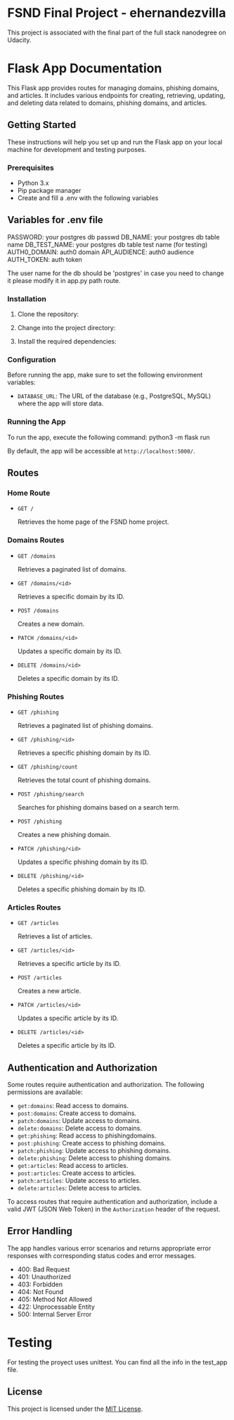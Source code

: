 # FSND Final Project - ehernandezvilla

This project is associated with the final part of the full stack nanodegree on Udacity. 

# Flask App Documentation

This Flask app provides routes for managing domains, phishing domains, and articles. It includes various endpoints for creating, retrieving, updating, and deleting data related to domains, phishing domains, and articles.

## Getting Started

These instructions will help you set up and run the Flask app on your local machine for development and testing purposes.

### Prerequisites

- Python 3.x
- Pip package manager
- Create and fill a .env with the following variables

## Variables for .env file

PASSWORD: your postgres db passwd
DB_NAME: your postgres db table name
DB_TEST_NAME: your postgres db table test name (for testing)
AUTH0_DOMAIN: auth0 domain
API_AUDIENCE: auth0 audience
AUTH_TOKEN: auth token

The user name for the db should be 'postgres' in case you need to change it please modify it in app.py path route.


### Installation

1. Clone the repository:


2. Change into the project directory:


3. Install the required dependencies:


### Configuration

Before running the app, make sure to set the following environment variables:

- `DATABASE_URL`: The URL of the database (e.g., PostgreSQL, MySQL) where the app will store data.

### Running the App

To run the app, execute the following command: python3 -m flask run 

By default, the app will be accessible at `http://localhost:5000/`.

## Routes

### Home Route

- `GET /`

  Retrieves the home page of the FSND home project.

### Domains Routes

- `GET /domains`

  Retrieves a paginated list of domains.

- `GET /domains/<id>`

  Retrieves a specific domain by its ID.

- `POST /domains`

  Creates a new domain.

- `PATCH /domains/<id>`

  Updates a specific domain by its ID.

- `DELETE /domains/<id>`

  Deletes a specific domain by its ID.

### Phishing Routes

- `GET /phishing`

  Retrieves a paginated list of phishing domains.

- `GET /phishing/<id>`

  Retrieves a specific phishing domain by its ID.

- `GET /phishing/count`

  Retrieves the total count of phishing domains.

- `POST /phishing/search`

  Searches for phishing domains based on a search term.

- `POST /phishing`

  Creates a new phishing domain.

- `PATCH /phishing/<id>`

  Updates a specific phishing domain by its ID.

- `DELETE /phishing/<id>`

  Deletes a specific phishing domain by its ID.

### Articles Routes

- `GET /articles`

  Retrieves a list of articles.

- `GET /articles/<id>`

  Retrieves a specific article by its ID.

- `POST /articles`

  Creates a new article.

- `PATCH /articles/<id>`

  Updates a specific article by its ID.

- `DELETE /articles/<id>`

  Deletes a specific article by its ID.

## Authentication and Authorization

Some routes require authentication and authorization. The following permissions are available:

- `get:domains`: Read access to domains.
- `post:domains`: Create access to domains.
- `patch:domains`: Update access to domains.
- `delete:domains`: Delete access to domains.
- `get:phishing`: Read access to phishingdomains.
- `post:phishing`: Create access to phishing domains.
- `patch:phishing`: Update access to phishing domains.
- `delete:phishing`: Delete access to phishing domains.
- `get:articles`: Read access to articles.
- `post:articles`: Create access to articles.
- `patch:articles`: Update access to articles.
- `delete:articles`: Delete access to articles.

To access routes that require authentication and authorization, include a valid JWT (JSON Web Token) in the `Authorization` header of the request.

## Error Handling

The app handles various error scenarios and returns appropriate error responses with corresponding status codes and error messages.

- 400: Bad Request
- 401: Unauthorized
- 403: Forbidden
- 404: Not Found
- 405: Method Not Allowed
- 422: Unprocessable Entity
- 500: Internal Server Error


# Testing 

For testing the proyect uses unittest. You can find all the info in the test_app file. 

## License

This project is licensed under the [MIT License](LICENSE).